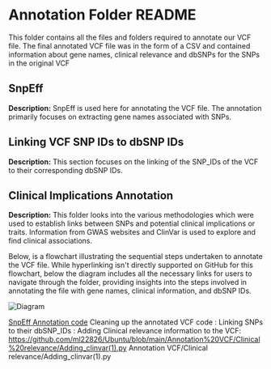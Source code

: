 # Annotation Folder README

This folder contains all the files and folders required to annotate our VCF file. 
The final annotated VCF file was in the form of a CSV and contained information about gene names, clinical relevance and dbSNPs for the SNPs in the original VCF 

## SnpEff

**Description:** SnpEff is used here for annotating the VCF file. The annotation primarily focuses on extracting gene names associated with SNPs.

## Linking VCF SNP IDs to dbSNP IDs

**Description:** This section focuses on the linking of the SNP_IDs of the VCF to their corresponding dbSNP IDs.

## Clinical Implications Annotation

**Description:** This folder looks into the various methodologies which were used to establish links between SNPs and potential clinical implications or traits. Information from GWAS websites and ClinVar is used to explore and find clinical associations.




Below, is a  flowchart illustrating the sequential steps undertaken to annotate the VCF file. While hyperlinking isn't directly supported on GitHub for this flowchart, below the diagram includes all the necessary links for users to navigate through the folder, providing insights into the steps involved in annotating the file with gene names, clinical information, and dbSNP IDs.

![Diagram](https://github.com/camilaballenghien/cballenghien.github.io/blob/master/images/flowchart.drawio.png)

[SnpEff Annotation code](https://github.com/ml22826/Ubuntu/blob/main/Annotation%20VCF/SnpEff/code)
Cleaning up the annotated VCF code : 
Linking SNPs to their dbSNP_IDs : 
Adding Clinical relevance information to the VCF: https://github.com/ml22826/Ubuntu/blob/main/Annotation%20VCF/Clinical%20relevance/Adding_clinvar(1).py  Annotation VCF/Clinical relevance/Adding_clinvar(1).py



